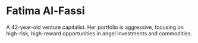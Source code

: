 # Fatima Al-Fassi

A 42-year-old venture capitalist. Her portfolio is aggressive, focusing on high-risk, high-reward opportunities in angel investments and commodities.
